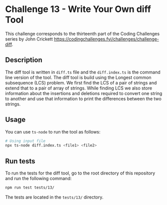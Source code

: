 # Challenge 13 - Write Your Own diff Tool

This challenge corresponds to the thirteenth part of the Coding Challenges series by John Crickett https://codingchallenges.fyi/challenges/challenge-diff.

## Description

The diff tool is written in `diff.ts` file and the `diff.index.ts` is the command line version of the tool.
The diff tool is build using the Longest common subsequence (LCS) problem. We first find the LCS of a pair of strings and extend that to a pair of array of strings.
While finding LCS we also store information about the insertions and deletions required to convert one string to another and use that information to print the differences between the two strings.

## Usage

You can use `ts-node` to run the tool as follows:

```bash
# Using input file
npx ts-node diff.index.ts <file1> <file2>
```

## Run tests

To run the tests for the diff tool, go to the root directory of this repository and run the following command:

```bash
npm run test tests/13/
```

The tests are located in the `tests/13/` directory.
